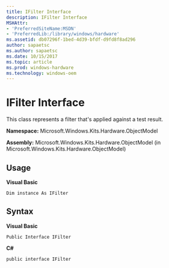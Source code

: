 ```yaml
---
title: IFilter Interface
description: IFilter Interface
MSHAttr:
- 'PreferredSiteName:MSDN'
- 'PreferredLib:/library/windows/hardware'
ms.assetid: db07296f-1bed-4d39-bfdf-d9fd8f8ad296
author: sapaetsc
ms.author: sapaetsc
ms.date: 10/15/2017
ms.topic: article
ms.prod: windows-hardware
ms.technology: windows-oem
---
```


# IFilter Interface


This class represents a filter that's applied against a test result.

**Namespace:** Microsoft.Windows.Kits.Hardware.ObjectModel

**Assembly:** Microsoft.Windows.Kits.Hardware.ObjectModel (in Microsoft.Windows.Kits.Hardware.ObjectModel)

## <span id="Usage"></span><span id="usage"></span><span id="USAGE"></span>Usage


**Visual Basic**

`Dim instance As IFilter`

## <span id="Syntax"></span><span id="syntax"></span><span id="SYNTAX"></span>Syntax


**Visual Basic**

`Public Interface IFilter`

**C#**

`public interface IFilter`

 

 






